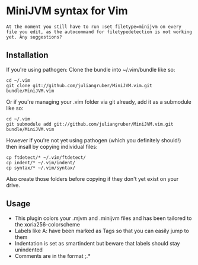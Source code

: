 MiniJVM syntax for Vim
======================

    At the moment you still have to run :set filetype=minijvm on every file you edit, as the autocommand for filetypedetection is not working yet. Any suggestions?

Installation
------------

If you're using pathogen:
Clone the bundle into ~/.vim/bundle like so:

    cd ~/.vim
    git clone git://github.com/juliangruber/MiniJVM.vim.git bundle/MiniJVM.vim

Or if you're managing your .vim folder via git already, add it as a submodule like so:
    
    cd ~/.vim
    git submodule add git://github.com/juliangruber/MiniJVM.vim.git bundle/MiniJVM.vim

However if you're not yet using pathogen (which you definitely should!) then insall by copying individual files:

    cp ftdetect/* ~/.vim/ftdetect/
    cp indent/* ~/.vim/indent/
    cp syntax/* ~/.vim/syntax/

Also create those folders before copying if they don't yet exist on your drive.

Usage
-----

* This plugin colors your .mjvm and .minijvm files and has been tailored to the xoria256-colorscheme 
* Labels like A: have been marked as Tags so that you can easily jump to them
* Indentation is set as smartindent but beware that labels should stay unindented
* Comments are in the format ;.*

